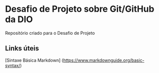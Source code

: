 # Desafio de Projeto sobre Git/GitHub da DIO
Repositório criado para o Desafio de Projeto

## Links úteis
[Sintaxe Básica Markdown] (https://www.markdownguide.org/basic-syntax/)
